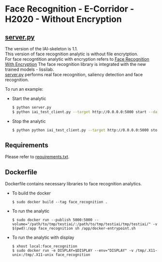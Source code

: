 # Face Recognition - E-Corridor - H2020 - Without Encryption
## [server.py](https://devecorridor.iit.cnr.it/gitlab/kmoulouel/facerecognition2/blob/master/server.py)
The version of the IAI-skeleton is 1.1.  
This version of face recognition analytic is without file encrytption.  
For face recogntition analytic with encryption refers to [Face Recognition With Encryption](https://devecorridor.iit.cnr.it/gitlab/kmoulouel/facerecognition/blob/master/server.py)
The face recognition library is integrated with the new trained models - lissilab.  
[server.py](https://devecorridor.iit.cnr.it/gitlab/kmoulouel/facerecognition2/blob/master/server.py) performs real face recognition, saliency detection and face recognition.

To run an example:
- Start the analytic
    ```sh
    $ python server.py
    $ python iai_test_client.py --target http://0.0.0.0:5000 start --datalake ./tmp/testiai k.mp4 7.png
    ```
- Stop the analytic
    ```sh
    $ python python iai_test_client.py --target http://0.0.0.0:5000 stop
    ```

## Requirements
Please refer to [requirements.txt](https://devecorridor.iit.cnr.it/gitlab/kmoulouel/facerecognition2/blob/master/requirements.txt).

## Dockerfile
Dockerfile contains necessary libraries to face recognition analytics.
- To build the docker
    ```
    $ sudo docker build --tag face_recognition .
    ```
- To run the analytic
    ```
    $ sudo docker run --publish 5000:5000 --volume="/path/to/tmp/testiai/:/path/to/tmp/testiai/tmp/testiai/" -v $(pwd):/app face_recognition sh /app/docker-entrypoint.sh
    ```
- To run the analytic with display
    ```
	$ xhost local:face_recognition
	$ sudo docker run -e DISPLAY=$DISPLAY --env="DISPLAY" -v /tmp/.X11-unix:/tmp/.X11-unix face_recognition
    ```